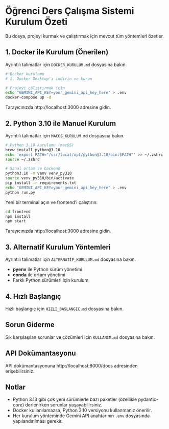 # Öğrenci Ders Çalışma Sistemi Kurulum Özeti

Bu dosya, projeyi kurmak ve çalıştırmak için mevcut tüm yöntemleri özetler.

## 1. Docker ile Kurulum (Önerilen)

Ayrıntılı talimatlar için `DOCKER_KURULUM.md` dosyasına bakın.

```bash
# Docker kurulumu
# 1. Docker Desktop'ı indirin ve kurun

# Projeyi çalıştırmak için
echo "GEMINI_API_KEY=your_gemini_api_key_here" > .env
docker-compose up -d
```

Tarayıcınızda http://localhost:3000 adresine gidin.

## 2. Python 3.10 ile Manuel Kurulum

Ayrıntılı talimatlar için `MACOS_KURULUM.md` dosyasına bakın.

```bash
# Python 3.10 kurulumu (macOS)
brew install python@3.10
echo 'export PATH="/usr/local/opt/python@3.10/bin:$PATH"' >> ~/.zshrc
source ~/.zshrc

# Sanal ortam ve backend
python3.10 -m venv venv_py310
source venv_py310/bin/activate
pip install -r requirements.txt
echo "GEMINI_API_KEY=your_gemini_api_key_here" > .env
python run.py
```

Yeni bir terminal açın ve frontend'i çalıştırın:

```bash
cd frontend
npm install
npm start
```

Tarayıcınızda http://localhost:3000 adresine gidin.

## 3. Alternatif Kurulum Yöntemleri

Ayrıntılı talimatlar için `ALTERNATİF_KURULUM.md` dosyasına bakın.

- **pyenv** ile Python sürüm yönetimi
- **conda** ile ortam yönetimi 
- Farklı Python sürümleri için kurulum

## 4. Hızlı Başlangıç

Hızlı başlangıç için `HIZLI_BASLANGIC.md` dosyasına bakın.

## Sorun Giderme

Sık karşılaşılan sorunlar ve çözümleri için `KULLANIM.md` dosyasına bakın.

## API Dokümantasyonu

API dokümantasyonuna http://localhost:8000/docs adresinden erişebilirsiniz.

## Notlar

- Python 3.13 gibi çok yeni sürümlerle bazı paketler (özellikle pydantic-core) derlenirken sorunlar yaşayabilirsiniz.
- Docker kullanılamazsa, Python 3.10 versiyonu kullanmanız önerilir.
- Her kurulum yönteminde Gemini API anahtarının `.env` dosyasında yapılandırılması gerekir. 